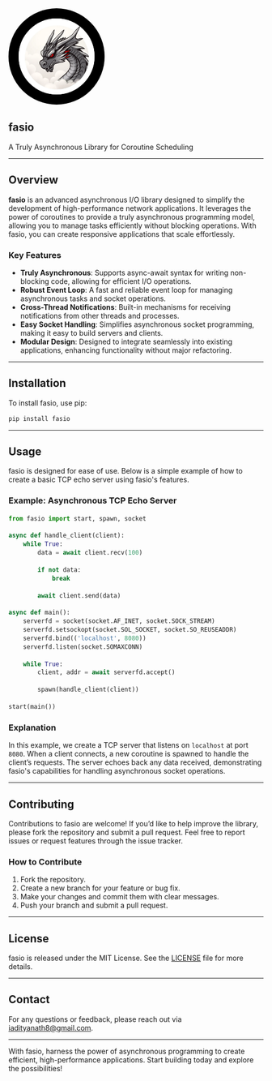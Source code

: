 <img src="fasio.webp" alt="My Project Logo" style="width: 150px; height: auto; border: 20px solid #000; border-radius: 100%;"/>


## fasio  
A Truly Asynchronous Library for Coroutine Scheduling

---

## Overview

**fasio** is an advanced asynchronous I/O library designed to simplify the development of high-performance network applications. It leverages the power of coroutines to provide a truly asynchronous programming model, allowing you to manage tasks efficiently without blocking operations. With fasio, you can create responsive applications that scale effortlessly.

### Key Features

- **Truly Asynchronous**: Supports async-await syntax for writing non-blocking code, allowing for efficient I/O operations.
- **Robust Event Loop**: A fast and reliable event loop for managing asynchronous tasks and socket operations.
- **Cross-Thread Notifications**: Built-in mechanisms for receiving notifications from other threads and processes.
- **Easy Socket Handling**: Simplifies asynchronous socket programming, making it easy to build servers and clients.
- **Modular Design**: Designed to integrate seamlessly into existing applications, enhancing functionality without major refactoring.

---

## Installation

To install fasio, use pip:

```bash
pip install fasio
```

---

## Usage

fasio is designed for ease of use. Below is a simple example of how to create a basic TCP echo server using fasio's features.

### Example: Asynchronous TCP Echo Server

```python
from fasio import start, spawn, socket

async def handle_client(client):
    while True:
        data = await client.recv(100)

        if not data:
            break

        await client.send(data)

async def main():
    serverfd = socket(socket.AF_INET, socket.SOCK_STREAM)
    serverfd.setsockopt(socket.SOL_SOCKET, socket.SO_REUSEADDR)
    serverfd.bind(('localhost', 8080))
    serverfd.listen(socket.SOMAXCONN)

    while True:
        client, addr = await serverfd.accept()

        spawn(handle_client(client))

start(main())
```

### Explanation

In this example, we create a TCP server that listens on `localhost` at port `8080`. When a client connects, a new coroutine is spawned to handle the client’s requests. The server echoes back any data received, demonstrating fasio's capabilities for handling asynchronous socket operations.

---

## Contributing

Contributions to fasio are welcome! If you’d like to help improve the library, please fork the repository and submit a pull request. Feel free to report issues or request features through the issue tracker.

### How to Contribute

1. Fork the repository.
2. Create a new branch for your feature or bug fix.
3. Make your changes and commit them with clear messages.
4. Push your branch and submit a pull request.

---

## License

fasio is released under the MIT License. See the [LICENSE](LICENSE) file for more details.

---

## Contact

For any questions or feedback, please reach out via [iadityanath8@gmail.com](mailto:your.email@example.com).

---

With fasio, harness the power of asynchronous programming to create efficient, high-performance applications. Start building today and explore the possibilities!
